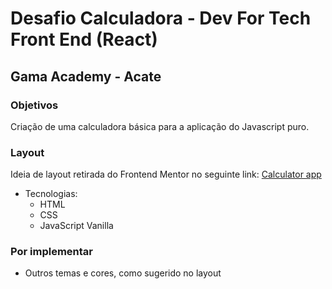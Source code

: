 # Desafio Calculadora - Dev For Tech Front End (React)
## Gama Academy - Acate

### Objetivos
Criação de uma calculadora básica para a aplicação do Javascript puro.

### Layout
Ideia de layout retirada do Frontend Mentor no seguinte link: [Calculator app](https://www.frontendmentor.io/challenges/calculator-app-9lteq5N29)

- Tecnologias: 
  - HTML
  - CSS
  - JavaScript Vanilla


### Por implementar
- Outros temas e cores, como sugerido no layout
